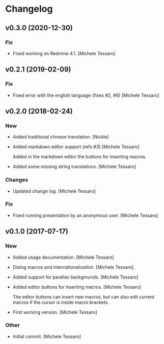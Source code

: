 # Changelog


## v0.3.0 (2020-12-30)

### Fix

* Fixed working on Redmine 4.1. [Michele Tessaro]


## v0.2.1 (2019-02-09)

### Fix

* Fixed error with the english language (fixes #2, #6) [Michele Tessaro]


## v0.2.0 (2018-02-24)

### New

* Added traditional chinese translation. [Nickle]

* Added markdown editor support (refs #3) [Michele Tessaro]

  Added in the markdown editor the buttons for inserting macros.

* Added some missing string translations. [Michele Tessaro]

### Changes

* Updated change log. [Michele Tessaro]

### Fix

* Fixed running presentation by an anonymous user. [Michele Tessaro]


## v0.1.0 (2017-07-17)

### New

* Added usage documentation. [Michele Tessaro]

* Dialog macros and internationalization. [Michele Tessaro]

* Added support for parallax backgrounds. [Michele Tessaro]

* Added editor buttons for inserting macros. [Michele Tessaro]

  The editor buttons can insert new macros, but can also edit current
  macros if the cursor is inside macro brackets.

* First working version. [Michele Tessaro]

### Other

* Initial commit. [Michele Tessaro]



